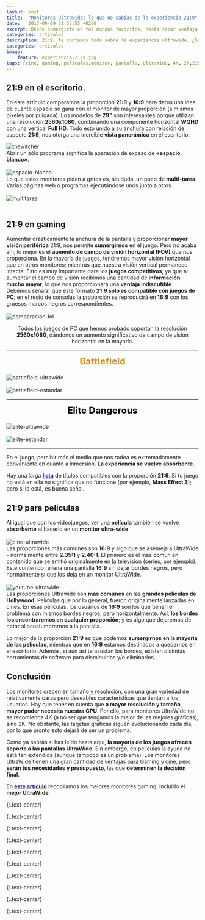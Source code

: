 ```yaml
---
layout: post
title:  "Monitores Ultrawide: lo que no sabías de la experiencia 21:9"
date:   2017-09-09 21:55:55 +0200
excerpt: Desde sumergirte en tus mundos favoritos, hasta sacar ventaja en los juegos competitivos. ¡Te explicamos lo que no sabías de la experiencia que nos ofrecen los monitores UltraWide!
categories: articulos
description: 21:9, te contamos todo sobre la experiencia ultrawide. ¿Sabías que aportan ventajas en los juegos competitivos?  ¡Estas pantallas de monitor están llenas de trucos de los que nos podemos beneficiar!
categories: articulos
image:
    feature: experiencia-21-9.jpg
tags: [cine, gaming, peliculas,monitor, pantalla, UltraWide, 4K, 2K,21&#58;9]
---
```


<!--more-->
<!-- more -->
## 21:9 en el escritorio. 

En este artículo comparamos la proporción **21:9** y **16:9** para daros una idea de cuánto espacio se gana con el monitor de mayor proporción (a mismos píxeles por pulgada). Los modelos de **29"** son interesantes porque utilizan una resolución **2560x1080**, combinando una componente horizontal **WQHD** con una vertical **Full HD**. Todo esto unido a su anchura con relación de aspecto **21:9**, nos otorga una increible **vista panorámica** en el escritorio.
  
![thewitcher]
<br />
Abrir un sólo programa significa la aparación de exceso de **«espacio blanco»**.
<br /><br />
![espacio-blanco]
<br />
Lo que estos monitores piden a gritos es, sin duda, un poco de **multi-tarea**. Varias páginas web o programas ejecutándose unos junto a otros.
<br /><br />
![multitarea]
<br /><br />
## 21:9 en gaming

Aumentar drásticamente la anchura de la pantalla y proporcionar **mayor visión periférica** 21:9, nos permite **sumergirnos** en el juego. Pero no acaba ahí, lo mejor es el **aumento de campo de visión horizontal (FOV)** que nos proporciona. En la mayoría de juegos, tendremos mayor visión horizontal que en otros monitores; mientras que nuestra visión vertical permanece intacta. Esto es muy importante para los **juegos competitivos**, ya que al aumentar el campo de visión recibimos una cantidad de **información mucho mayor**, lo que nos proporcionará una **ventaja indiscutible**. Debemos señalar que este formato **21:9 sólo es compatible con juegos de PC**; en el resto de consolas la proporción se reproducirá en **16:9** con los gruesos marcos negros correspondientes.<br />
<br />
![comparacion-lol]

<center>Todos los juegos de PC que hemos probado soportan la resolución <b>2560x1080</b>, dándonos un aumento significativo de campo de visión horizontal en la mayoría. </center>

________________________________________________________________________________________________________
**<center><font size="5" color="#E19108">Battlefield</font></center><font size="3"><br /></font>**
![battlefield-ultrawide]

![battlefield-estandar]
<font size="3"><br /></font>
________________________________________________________________________________________________________
**<center><font size="5" color="black">Elite Dangerous</font></center><font size="3"><br /></font>**
![elite-ultrawide]

![elite-estandar]
<font size="3"><br /></font>

________________________________________________________________________________________________________

En el juego, percibir más el medio que nos rodea es extremadamente conveniente en cuanto a inmersión. **La experiencia se vuelve absorbente**.

Hay una larga **<a target="_blank" href="http://www.wsgf.org/mgl/ef_s/"><font color="#1a0dab">lista</font></a>** de títulos compatibles con la proporción **21:9**. Si tu juego no está en ella no significa que no funcione (por ejemplo, **Mass Effect 3**); pero si lo está, es buena señal.

## 21:9 para películas

Al igual que con los videojuegos, ver una **película** también se vuelve **absorbente** al hacerlo en un **monitor ultra-wide**.
<br /><br />
![cine-ultrawide]
<br />
Las proporciones más comunes son **16:9** y algo que se asemeja a UltraWide - normalmente entre **2.35:1** y **2.40:1**. El primero es el más común en contenido que se emitió originalmente en la televisión (series, por ejemplo). Este contenido rellena una pantalla **16:9** sin dejar bordes negros, pero normalmente sí que los deja en un monitor UltraWide.<br />
<br />
![youtube-ultrawide]
<br />
Las proporciones Ultrawide son **más comunes** en las **grandes películas de Hollywood**. Películas que por lo general, fueron originalmente  lanzadas en cines. En esas películas, los usuarios de **16:9** son los que tienen el problema con mismos bordes negros, pero horizontalmente. Así, **los bordes los encontraremos en cualquier proporción**; y es algo que dejaremos de notar al acostumbrarnos a la pantalla.

Lo mejor de la proporción **21:9** es que podemos **sumergirnos en la mayoría de las películas**, mientras que en **16:9** estamos destinados a quedarnos en el escritorio. Además, si aún así te asustan los bordes, existen distintas herramientas de software para disminuirlos y/o eliminarlos.

## Conclusión

Los monitores crecen en tamaño y resolución, con una gran variedad de relativamente caras pero deseables características que tientan a los usuarios. Hay que tener en cuenta que **a mayor resolución y tamaño**, **mayor poder necesita nuestra GPU**. Por ello, para monitores UltraWide no se recomienda 4K (a no ser que tengamos la mejor de las mejores gráficas), sino 2K. No obstante, las tarjetas gráficas siguen evolucionando cada día, por lo que pronto esto dejará de ser un problema.

Como ya sabrás si has leído hasta aquí, **la mayoría de los juegos ofrecen soporte a las pantallas UltraWide**. Sin embargo, en películas la ayuda no está tan extendida (aunque tampoco es un problema). Los monitores UltraWide tienen una gran cantidad de ventajas para Gaming y cine, pero **serán tus necesidades y presupuesto**, las que **determinen la decisión final**.

En **<a href="{% post_url 2017-09-6-mejores-monitores-gaming %}" target="blank"><font color="#1a0dab">este artículo</font></a>** recopilamos los mejores monitores gaming, incluido el **mejor UltraWide**.


[thewitcher]: /images/pictures/thewitcher.jpg
{:.text-center}

[espacio-blanco]: /images/pictures/espacio-blanco.jpg
{:.text-center}

[multitarea]: /images/pictures/multitarea.jpg
{:.text-center}

[comparacion-lol]: /images/pictures/comparacion-lol.jpg
{:.text-center}

[battlefield-ultrawide]: /images/pictures/battlefield-ultrawide.jpg
{:.text-center}

[battlefield-estandar]: /images/pictures/battlefield-estandar.jpg
{:.text-center}

[elite-ultrawide]: /images/pictures/elite-ultrawide.jpg
{:.text-center}

[elite-estandar]: /images/pictures/elite-estandar.jpg
{:.text-center}

[cine-ultrawide]: /images/pictures/cine-ultrawide.jpg
{:.text-center}

[youtube-ultrawide]: /images/pictures/youtube-ultrawide.jpg
{:.text-center}


